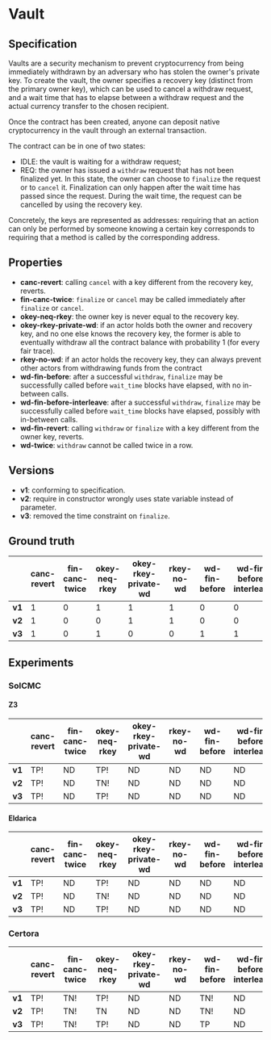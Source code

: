 # Vault

## Specification
Vaults are a security mechanism to prevent cryptocurrency from being immediately withdrawn by an adversary who has stolen the owner's private key. To create the vault, the owner specifies a recovery key (distinct from the primary owner key), which can be used to cancel a withdraw request, and a wait time that has to elapse between a withdraw request and the actual currency transfer to the chosen recipient. 

Once the contract has been created, anyone can deposit native cryptocurrency in the vault through an external transaction.

The contract can be in one of two states:
- IDLE: the vault is waiting for a withdraw request;
- REQ: the owner has issued a `withdraw` request that has not been finalized yet. In this state, the owner can choose to `finalize` the request or to `cancel` it. Finalization can only happen after the wait time has passed since the request. During the wait time, the request can be cancelled by using the recovery key.

Concretely, the keys are represented as addresses: requiring that an action can only be performed by someone knowing a certain key corresponds to requiring that a method is called by the corresponding address.

## Properties
- **canc-revert**: calling `cancel` with a key different from the recovery key, reverts.
- **fin-canc-twice**: `finalize` or `cancel` may be called immediately after `finalize` or `cancel`.
- **okey-neq-rkey**: the owner key is never equal to the recovery key.
- **okey-rkey-private-wd**: if an actor holds both the owner and recovery key, and no one else knows the recovery key, the former is able to eventually withdraw all the contract balance with probability 1 (for every fair trace).
- **rkey-no-wd**: if an actor holds the recovery key, they can always prevent other actors from withdrawing funds from the contract
- **wd-fin-before**: after a successful `withdraw`, `finalize` may be successfully called before `wait_time` blocks have elapsed, with no in-between calls.
- **wd-fin-before-interleave**: after a successful `withdraw`, `finalize` may be successfully called before `wait_time` blocks have elapsed, possibly with in-between calls.
- **wd-fin-revert**: calling `withdraw` or `finalize` with a key different from the owner key, reverts.
- **wd-twice**: `withdraw` cannot be called twice in a row.

## Versions
- **v1**: conforming to specification.
- **v2**: require in constructor wrongly uses state variable instead of parameter.
- **v3**: removed the time constraint on `finalize`.

## Ground truth
|        | canc-revert              | fin-canc-twice           | okey-neq-rkey            | okey-rkey-private-wd     | rkey-no-wd               | wd-fin-before            | wd-fin-before-interleave | wd-fin-revert            | wd-twice                 |
|--------|--------------------------|--------------------------|--------------------------|--------------------------|--------------------------|--------------------------|--------------------------|--------------------------|--------------------------|
| **v1** | 1                        | 0                        | 1                        | 1                        | 1                        | 0                        | 0                        | 1                        | 1                        |
| **v2** | 1                        | 0                        | 0                        | 1                        | 1                        | 0                        | 0                        | 1                        | 1                        |
| **v3** | 1                        | 0                        | 1                        | 0                        | 0                        | 1                        | 1                        | 1                        | 1                        |
 

## Experiments
### SolCMC
#### Z3
|        | canc-revert              | fin-canc-twice           | okey-neq-rkey            | okey-rkey-private-wd     | rkey-no-wd               | wd-fin-before            | wd-fin-before-interleave | wd-fin-revert            | wd-twice                 |
|--------|--------------------------|--------------------------|--------------------------|--------------------------|--------------------------|--------------------------|--------------------------|--------------------------|--------------------------|
| **v1** | TP!                      | ND                       | TP!                      | ND                       | ND                       | ND                       | ND                       | TP!                      | ND                       |
| **v2** | TP!                      | ND                       | TN!                      | ND                       | ND                       | ND                       | ND                       | TP!                      | ND                       |
| **v3** | TP!                      | ND                       | TP!                      | ND                       | ND                       | ND                       | ND                       | TP!                      | ND                       |
 

#### Eldarica
|        | canc-revert              | fin-canc-twice           | okey-neq-rkey            | okey-rkey-private-wd     | rkey-no-wd               | wd-fin-before            | wd-fin-before-interleave | wd-fin-revert            | wd-twice                 |
|--------|--------------------------|--------------------------|--------------------------|--------------------------|--------------------------|--------------------------|--------------------------|--------------------------|--------------------------|
| **v1** | TP!                      | ND                       | TP!                      | ND                       | ND                       | ND                       | ND                       | TP!                      | ND                       |
| **v2** | TP!                      | ND                       | TN!                      | ND                       | ND                       | ND                       | ND                       | TP!                      | ND                       |
| **v3** | TP!                      | ND                       | TP!                      | ND                       | ND                       | ND                       | ND                       | TP!                      | ND                       |
 


### Certora
|        | canc-revert              | fin-canc-twice           | okey-neq-rkey            | okey-rkey-private-wd     | rkey-no-wd               | wd-fin-before            | wd-fin-before-interleave | wd-fin-revert            | wd-twice                 |
|--------|--------------------------|--------------------------|--------------------------|--------------------------|--------------------------|--------------------------|--------------------------|--------------------------|--------------------------|
| **v1** | TP!                      | TN!                      | TP!                      | ND                       | ND                       | TN!                      | ND                       | TP!                      | TP!                      |
| **v2** | TP!                      | TN!                      | TN                       | ND                       | ND                       | TN!                      | ND                       | TP!                      | TP!                      |
| **v3** | TP!                      | TN!                      | TP!                      | ND                       | ND                       | TP                       | ND                       | TP!                      | TP!                      |
 

